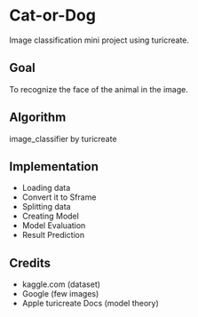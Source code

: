 # Cat-or-Dog
Image classification mini project using turicreate.
## Goal
To recognize the face of the animal in the image.
## Algorithm
image_classifier by turicreate
## Implementation
* Loading data
* Convert it to Sframe
* Splitting data
* Creating Model
* Model Evaluation
* Result Prediction
## Credits
* kaggle.com (dataset)
* Google (few images) 
* Apple turicreate Docs (model theory)
